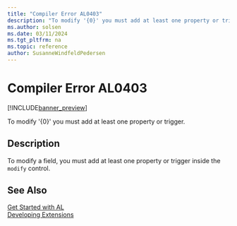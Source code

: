 ```yaml
---
title: "Compiler Error AL0403"
description: "To modify '{0}' you must add at least one property or trigger."
ms.author: solsen
ms.date: 03/11/2024
ms.tgt_pltfrm: na
ms.topic: reference
author: SusanneWindfeldPedersen
---
```

[//]: # (START>DO_NOT_EDIT)
[//]: # (IMPORTANT:Do not edit any of the content between here and the END>DO_NOT_EDIT.)
[//]: # (Any modifications should be made in the .xml files in the ModernDev repo.)
# Compiler Error AL0403

[!INCLUDE[banner_preview](../includes/banner_preview.md)]

To modify '{0}' you must add at least one property or trigger.


## Description
To modify a field, you must add at least one property or trigger inside the `modify` control.  

[//]: # (IMPORTANT: END>DO_NOT_EDIT)
## See Also  
[Get Started with AL](../devenv-get-started.md)  
[Developing Extensions](../devenv-dev-overview.md)  
